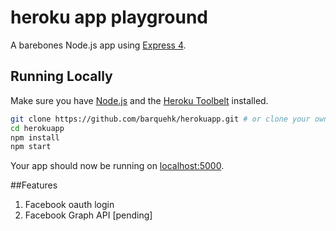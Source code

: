 # heroku app playground

A barebones Node.js app using [Express 4](http://expressjs.com/).

## Running Locally

Make sure you have [Node.js](http://nodejs.org/) and the [Heroku Toolbelt](https://toolbelt.heroku.com/) installed.

```sh
git clone https://github.com/barquehk/herokuapp.git # or clone your own fork
cd herokuapp
npm install
npm start
```

Your app should now be running on [localhost:5000](http://localhost:5000/).

##Features
1. Facebook oauth login
2. Facebook Graph API [pending]

